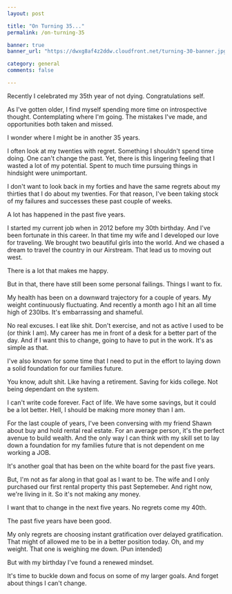 ```yaml
---
layout: post

title: "On Turning 35..."
permalink: /on-turning-35

banner: true
banner_url: "https://dwxg8af4z2ddw.cloudfront.net/turning-30-banner.jpg"

category: general
comments: false

---
```


Recently I celebrated my 35th year of not dying. Congratulations self.

As I've gotten older, I find myself spending more time on introspective thought. Contemplating where I'm going. The mistakes I've made, and opportunities both taken and missed. 

I wonder where I might be in another 35 years.

I often look at my twenties with regret. Something I shouldn't spend time doing. One can't change the past. Yet, there is this lingering feeling that I wasted a lot of my potential. Spent to much time pursuing things in hindsight were unimportant.

I don't want to look back in my forties and have the same regrets about my thirties that I do about my twenties. For that reason, I've been taking stock of my failures and successes these past couple of weeks.

A lot has happened in the past five years.

I started my current job when in 2012 before my 30th birthday. And I've been fortunate in this career. In that time my wife and I developed our love for traveling. We brought two beautiful girls into the world. And we chased a dream to travel the country in our Airstream. That lead us to moving out west.

There is a lot that makes me happy.

But in that, there have still been some personal failings. Things I want to fix. 

My health has been on a downward trajectory for a couple of years. My weight continuously fluctuating. And recently a month ago I hit an all time high of 230lbs. It's embarrassing and shameful.

No real excuses. I eat like shit. Don't exercise, and not as active I used to be (or think I am). My career has me in front of a desk for a better part of the day. And if I want this to change, going to have to put in the work. It's as simple as that.

I've also known for some time that I need to put in the effort to laying down a solid foundation for our families future. 

You know, adult shit. Like having a retirement. Saving for kids college. Not being dependant on the system.

I can't write code forever. Fact of life. We have some savings, but it could be a lot better. Hell, I should be making more money than I am. 

For the last couple of years, I've been conversing with my friend Shawn about buy and hold rental real estate. For an average person, it's the perfect avenue to build wealth. And the only way I can think with my skill set to lay down a foundation for my families future that is not dependent on me working a JOB.

It's another goal that has been on the white board for the past five years.

But, I'm not as far along in that goal as I want to be. The wife and I only purchased our first rental property this past Septemeber. And right now, we're living in it. So it's not making any money. 

I want that to change in the next five years. No regrets come my 40th.

The past five years have been good. 

My only regrets are choosing instant gratification over delayed gratification. That might of allowed me to be in a better position today. Oh, and my weight. That one is weighing me down. (Pun intended)

But with my birthday I've found a renewed mindset. 

It's time to buckle down and focus on some of my larger goals. And forget about things I can't change.
